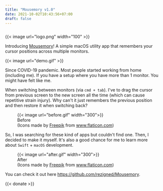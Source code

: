 ```yaml
---
title: "Mousemory v1.0"
date: 2021-10-02T10:43:56+07:00
draft: false
---
```


<p style="text-align: center">
<img style="margin: auto" src="" />
<p>

{{< image url="logo.png" width="100" >}}

Introducing [Mousemory](https://github.com/rezigned/Mousemory)! A simple macOS utility app that remembers your cursor positions across multiple monitors.


{{< image url="demo.gif" >}}

Since COVID-19 pandemic. Most people started working from home (including me). If you have a setup where you have more than 1 monitor. You might have felt like me.

When switching between monitors (via `cmd + tab`). I've to drag the cursor from previous screen to the new screen all the time (which can cause repetitive strain injury). Why can't it just remembers the previous position and then restore it when switching back?

<figure>
    {{< image url="before.gif" width="300">}}
    <figcaption>
        <div>Before</div>
        <span>
        (Icons made by <a href="https://www.freepik.com" title="Freepik">Freepik</a> from <a href="https://www.flaticon.com/" title="Flaticon">www.flaticon.com</a>)
        </span>
    </figcaption>
</figure>

So, I was searching for these kind of apps but couldn't find one. Then, I decided to make it myself. It's also a good chance for me to learn more about `Swift` + `macOS` development.

<figure>
    {{< image url="after.gif" width="300">}}
    <figcaption>
        <div>After</div>
        <span>
        (Icons made by <a href="https://www.freepik.com" title="Freepik">Freepik</a> from <a href="https://www.flaticon.com/" title="Flaticon">www.flaticon.com</a>)
        </span>
    </figcaption>
</figure>

You can check it out here https://github.com/rezigned/Mousemory.

<p class="center">
    {{< donate >}}
</p>
